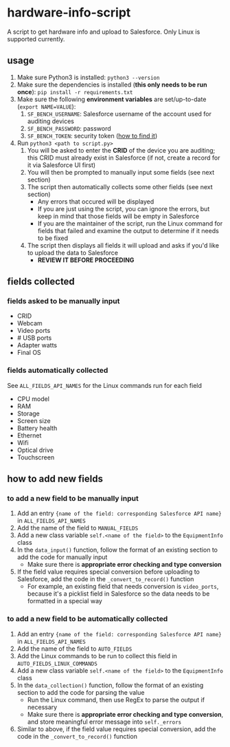 # hardware-info-script
A script to get hardware info and upload to Salesforce. Only Linux is supported currently.

## usage
1. Make sure Python3 is installed: `python3 --version`
2. Make sure the dependencies is installed (**this only needs to be run once**): `pip install -r requirements.txt`
3. Make sure the following **environment variables** are set/up-to-date (`export NAME=VALUE`):
    1. `SF_BENCH_USERNAME`: Salesforce username of the account used for auditing devices
    2. `SF_BENCH_PASSWORD`: password
    3. `SF_BENCH_TOKEN`: security token ([how to find it](https://help.salesforce.com/s/articleView?id=sf.user_security_token.htm&type=5))
4. Run `python3 <path to script.py>`
    1. You will be asked to enter the **CRID** of the device you are auditing; this CRID must already exist in Salesforce (if not, create a record for it via Salesforce UI first)
    2. You will then be prompted to manually input some fields (see next section)
    3. The script then automatically collects some other fields (see next section)
        - Any errors that occured will be displayed
        - If you are just using the script, you can ignore the errors, but keep in mind that those fields will be empty in Salesforce
        - If you are the maintainer of the script, run the Linux command for fields that failed and examine the output to determine if it needs to be fixed
    4. The script then displays all fields it will upload and asks if you'd like to upload the data to Salesforce
        - **REVIEW IT BEFORE PROCEEDING**

## fields collected

### fields asked to be manually input
- CRID
- Webcam
- Video ports
- \# USB ports
- Adapter watts
- Final OS

### fields automatically collected
See `ALL_FIELDS_API_NAMES` for the Linux commands run for each field
- CPU model
- RAM
- Storage
- Screen size
- Battery health
- Ethernet
- Wifi
- Optical drive
- Touchscreen

## how to add new fields

### to add a new field to be manually input
1. Add an entry `{name of the field: corresponding Salesforce API name}` in `ALL_FIELDS_API_NAMES`
2. Add the name of the field to `MANUAL_FIELDS`
3. Add a new class variable `self.<name of the field>` to the `EquipmentInfo` class
4. In the `data_input()` function, follow the format of an existing section to add the code for manually input
    - Make sure there is **appropriate error checking and type conversion**
5. If the field value requires special conversion before uploading to Salesforce, add the code in the `_convert_to_record()` function
    - For example, an existing field that needs conversion is `video_ports`, because it's a picklist field in Salesforce so the data needs to be formatted in a special way


### to add a new field to be automatically collected
1. Add an entry `{name of the field: corresponding Salesforce API name}` in `ALL_FIELDS_API_NAMES`
2. Add the name of the field to `AUTO_FIELDS`
3. Add the Linux commands to be run to collect this field in `AUTO_FIELDS_LINUX_COMMANDS`
4. Add a new class variable `self.<name of the field>` to the `EquipmentInfo` class
5. In the `data_collection()` function, follow the format of an existing section to add the code for parsing the value
    - Run the Linux command, then use RegEx to parse the output if necessary
    - Make sure there is **appropriate error checking and type conversion**, and store meaningful error message into `self._errors`
6. Similar to above, if the field value requires special conversion, add the code in the `_convert_to_record()` function
